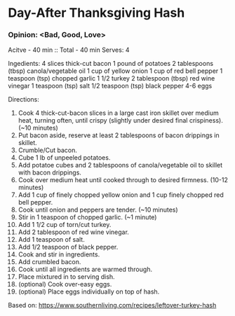 # Day-After Thanksgiving Hash
### Opinion: <Bad, Good, Love>

Acitve - 40 min :: Total - 40 min
Serves: 4

Ingedients:
4 slices thick-cut bacon
1 pound of potatoes
2 tablespoons (tbsp) canola/vegetable oil
1 cup of yellow onion
1 cup of red bell pepper
1 teaspoon (tsp) chopped garlic
1 1/2 turkey
2 tablespoon (tbsp) red wine vinegar
1 teaspoon (tsp) salt
1/2 teaspoon (tsp) black pepper
4-6 eggs

Directions:
1. Cook 4 thick-cut-bacon slices in a large cast iron skillet over medium heat, turning often, until crispy (slightly under desired final crispiness). (~10 minutes)
2. Put bacon aside, reserve at least 2 tablespoons of bacon drippings in skillet.
3. Crumble/Cut bacon.
4. Cube 1 lb of unpeeled potatoes.
5. Add potatoe cubes and 2 tablespoons of canola/vegetable oil to skillet with bacon drippings.
6. Cook over medium heat until cooked through to desired firmness. (10-12 minutes)
7. Add 1 cup of finely chopped yellow onion and 1 cup finely chopped red bell pepper.
8. Cook until onion and peppers are tender. (~10 minutes)
9. Stir in 1 teaspoon of chopped garlic. (~1 minute)
10. Add 1 1/2 cup of torn/cut turkey.
11. Add 2 tablespoon of red wine vinegar.
12. Add 1 teaspoon of salt.
13. Add 1/2 teaspoon of black pepper.
14. Cook and stir in ingredients.
15. Add crumbled bacon.
16. Cook until all ingredients are warmed through.
17. Place mixtured in to serving dish.
18. (optional) Cook over-easy eggs.
19. (optional) Place eggs individually on top of hash.

Based on:
https://www.southernliving.com/recipes/leftover-turkey-hash
